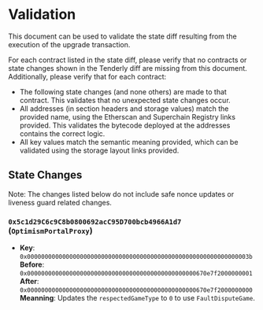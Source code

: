 # Validation

This document can be used to validate the state diff resulting from the execution of the upgrade transaction.

For each contract listed in the state diff, please verify that no contracts or state changes shown in the Tenderly diff
are missing from this document. Additionally, please verify that for each contract:

- The following state changes (and none others) are made to that contract. This validates that no unexpected state
  changes occur.
- All addresses (in section headers and storage values) match the provided name, using the Etherscan and Superchain
  Registry links provided. This validates the bytecode deployed at the addresses contains the correct logic.
- All key values match the semantic meaning provided, which can be validated using the storage layout links provided.

## State Changes

Note: The changes listed below do not include safe nonce updates or liveness guard related changes.

### `0x5c1d29C6c9C8b0800692acC95D700bcb4966A1d7` (`OptimismPortalProxy`)

- **Key**: `0x000000000000000000000000000000000000000000000000000000000000003b` <br/>
  **Before**: `0x000000000000000000000000000000000000000000000000670e7f2000000001` <br/>
  **After**: `0x000000000000000000000000000000000000000000000000670e7f2000000000` <br/>
  **Meanning**: Updates the `respectedGameType` to `0` to use `FaultDisputeGame`.
